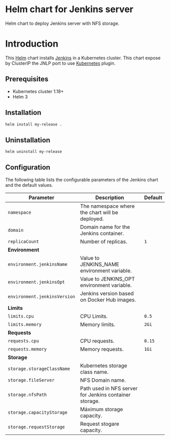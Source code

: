 # Helm chart for Jenkins server
Helm chart to deploy Jenkins server with NFS storage.

# Introduction

This [Helm](https://github.com/kubernetes/helm) chart installs [Jenkins](https://www.jenkins.io/) in a Kubernetes cluster. This chart expose by ClusterIP the JNLP port to use [Kubernetes](https://plugins.jenkins.io/kubernetes/) plugin.

## Prerequisites

- Kubernetes cluster 1.18+
- Helm 3

## Installation

```bash
helm install my-release .
```

## Uninstallation

```bash
helm uninstall my-release
```

## Configuration

The following table lists the configurable parameters of the Jenkins chart and the default values.

| Parameter                                                                   | Description                                                                                                                                                                                                                                                                                                                                     | Default                         |
| --------------------------------------------------------------------------- | ----------------------------------------------------------------------------------------------------------------------------------------------------------------------------------------------------------------------------------------------------------------------------------------------------------------------------------------------- | ------------------------------- |
| `namespace` | The namespace where the chart will be deployed. |  | 
| `domain` | Domain name for the Jenkins container. |  | 
| `replicaCount` | Number of replicas. | `1` | 
| **Environment** |
| `environment.jenkinsName` | Value to JENKINS_NAME environment variable. |  | 
| `environment.jenkinsOpt` | Value to JENKINS_OPT environment variable. |  | 
| `environment.jenkinsVersion` | Jenkins version based on Docker Hub images. |  | 
| **Limits** |
| `limits.cpu` | CPU Limits. | `0.5` | 
| `limits.memory` | Memory limits. | `2Gi` | 
| **Requests** |
| `requests.cpu` | CPU requests. | `0.15` | 
| `requests.memory` | Memory requests. | `1Gi` | 
| **Storage** |
| `storage.storageClassName` | Kubernetes storage class name. |  | 
| `storage.fileServer` | NFS Domain name. |  | 
| `storage.nfsPath` | Path used in NFS server for Jenkins container storage. |  | 
| `storage.capacityStorage` | Máximum storage capacity. |  | 
| `storage.requestStorage` | Request stogare capacity. |  |                                                            